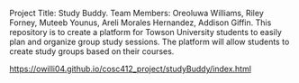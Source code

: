 
Project Title: Study Buddy.
Team Members: Oreoluwa Williams, Riley Forney, Muteeb Younus, Areli Morales Hernandez, Addison Giffin.
This repository is to create a platform for Towson University students to easily plan and organize group study sessions. The platform will allow students to create study groups based on their courses. 


https://owilli04.github.io/cosc412_project/studyBuddy/index.html

